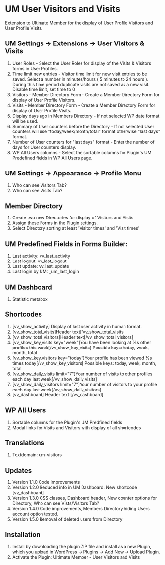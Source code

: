 # UM User Visitors and Visits
Extension to Ultimate Member for the display of User Profile Visitors and User Profile Visits.

## UM Settings -> Extensions -> User Visitors & Visits
1. User Roles - Select the User Roles for display of the Visits & Visitors forms in User Profiles.
2. Time limit new entries - Visitor time limit for new visit entries to be saved. Select a number in minutes/hours ( 5 minutes to 24 hours ). During this time period duplicate visits are not saved as a new visit. Disable time limit, set time to 0
3. Visitors - Member Directory Form - Create a Member Directory Form for display of User Profile Visitors.
4. Visits - Member Directory Form - Create a Member Directory Form for display of User Profile Visits.
5. Display days ago in Members Directory - If not selected WP date format will be used.
6. Summary of User counters before the Directory - If not selected User counters will use "today/week/month/total" format otherwise "last days" format.
7. Number of User counters for "last days" format - Enter the number of days for User counters display.
8. WP All Users columns - Select the sortable columns for Plugin's UM Predefined fields in WP All Users page.

## UM Settings -> Appearance -> Profile Menu
1. Who can see Visitors Tab?
2. Who can see Visits Tab?

## Member Directory
1. Create two new Directories for display of Visitors and Visits
2. Assign these Forms in the Plugin settings.
3. Select Directory sorting at least 'Visitor times' and 'Visit times'

## UM Predefined Fields in Forms Builder:
1. Last activity: vv_last_activity
2. Last logout: vv_last_logout
3. Last update: vv_last_update
4. Last login by UM: _um_last_login

## UM Dashboard
1. Statistic metabox

## Shortcodes
1. [vv_show_activity] Display of last user activity in human format.
2. [vv_show_total_visits]Header text[/vv_show_total_visits]
3. [vv_show_total_visitors]Header text[/vv_show_total_visitors]
4. [vv_show_key_visits key="week"]You have been looking at %s other profiles this week[/vv_show_key_visits] Possible keys: today, week, month, total
5. [vv_show_key_visitors key="today"]Your profile has been viewed %s times today[/vv_show_key_visitors] Possible keys: today, week, month, total
6. [vv_show_daily_visits limit="7"]Your number of visits to other profiles each day last week[/vv_show_daily_visits]
7. [vv_show_daily_visitors limit="7"]Your number of visitors to your profile each day last week[/vv_show_daily_visitors]
8. [vv_dashboard] Header text [/vv_dashboard]

## WP All Users
1. Sortable columns for the Plugin's UM Predfined fields
2. Modal links for Visits and Visitors with display of all shortcodes 

## Translations
1. Textdomain: um-visitors

## Updates
1. Version 1.1.0 Code improvements
2. Version 1.2.0 Reduced info in UM Dashboard. New shortcode [vv_dashboard]
3. Version 1.3.0 CSS classes, Dashboard header, New counter options for Directory, Who can see Vists/Visitors Tab?
4. Version 1.4.0 Code improvements, Members Directory hiding Users account option tested.
5. Version 1.5.0 Removal of deleted users from Directory

## Installation
1. Install by downloading the plugin ZIP file and install as a new Plugin, which you upload in WordPress -> Plugins -> Add New -> Upload Plugin.
2. Activate the Plugin: Ultimate Member - User Visitors and Visits

